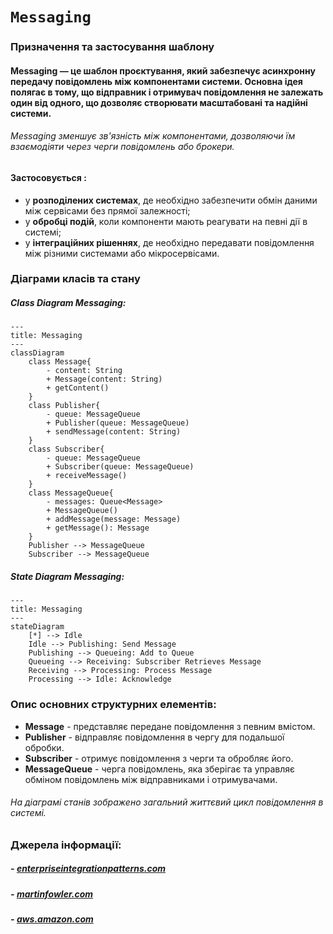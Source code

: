 #  `Messaging`

###  Призначення та застосування шаблону
#### **Messaging** — це шаблон проєктування, який забезпечує асинхронну передачу повідомлень між компонентами системи. Основна ідея полягає в тому, що відправник і отримувач повідомлення не залежать один від одного, що дозволяє створювати масштабовані та надійні системи.
###### Messaging зменшує зв'язність між компонентами, дозволяючи їм взаємодіяти через черги повідомлень або брокери.
#### **Застосовується :**
- у **розподілених системах**, де необхідно забезпечити обмін даними між сервісами без прямої залежності;
- у **обробці подій**, коли компоненти мають реагувати на певні дії в системі;
- у **інтеграційних рішеннях**, де необхідно передавати повідомлення між різними системами або мікросервісами.

### Діаграми класів та стану

##### Class Diagram Messaging:
```mermaid
---
title: Messaging
---
classDiagram
    class Message{
        - content: String
        + Message(content: String)
        + getContent()
    }
    class Publisher{
        - queue: MessageQueue
        + Publisher(queue: MessageQueue)
        + sendMessage(content: String)
    }
    class Subscriber{
        - queue: MessageQueue
        + Subscriber(queue: MessageQueue)
        + receiveMessage()
    }
    class MessageQueue{
        - messages: Queue<Message>
        + MessageQueue()
        + addMessage(message: Message)
        + getMessage(): Message
    }
    Publisher --> MessageQueue
    Subscriber --> MessageQueue
```

##### State Diagram Messaging:
```mermaid
---
title: Messaging
---
stateDiagram
    [*] --> Idle
    Idle --> Publishing: Send Message
    Publishing --> Queueing: Add to Queue
    Queueing --> Receiving: Subscriber Retrieves Message
    Receiving --> Processing: Process Message
    Processing --> Idle: Acknowledge
```

### Опис основних структурних елементів:
- **Message** - представляє передане повідомлення з певним вмістом.
- **Publisher** - відправляє повідомлення в чергу для подальшої обробки.
- **Subscriber** - отримує повідомлення з черги та обробляє його.
- **MessageQueue** - черга повідомлень, яка зберігає та управляє обміном повідомлень між відправниками і отримувачами.

###### На діаграмі станів зображено загальний життєвий цикл повідомлення в системі.

### Джерела інформації:
##### - [enterpriseintegrationpatterns.com](https://www.enterpriseintegrationpatterns.com/patterns/messaging/)
##### - [martinfowler.com](https://martinfowler.com/eaaDev/EventDrivenArchitecture.html)
##### - [aws.amazon.com](https://aws.amazon.com/sqs/)

